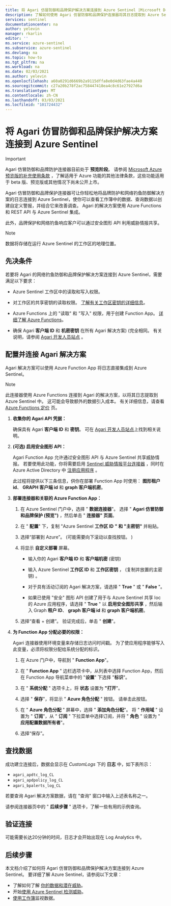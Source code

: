 ```yaml
---
title: 将 Agari 仿冒防御和品牌保护解决方案连接到 Azure Sentinel |Microsoft Docs
description: 了解如何使用 Agari 仿冒防御和品牌保护连接器将其日志提取到 Azure Sentinel 中。 查看工作簿中的 Agari 数据、创建警报并改善调查。
services: sentinel
documentationcenter: na
author: yelevin
manager: rkarlin
editor: ''
ms.service: azure-sentinel
ms.subservice: azure-sentinel
ms.devlang: na
ms.topic: how-to
ms.tgt_pltfrm: na
ms.workload: na
ms.date: 02/03/2021
ms.author: yelevin
ms.openlocfilehash: a60a0291d6669b2a9115dffa8e0d4d63fae4a440
ms.sourcegitcommit: c27a20b278f2ac758447418ea4c8c61e27927d6a
ms.translationtype: MT
ms.contentlocale: zh-CN
ms.lasthandoff: 03/03/2021
ms.locfileid: "101724432"
---
```

# <a name="connect-your-agari-phishing-defense-and-brand-protection-solutions-to-azure-sentinel"></a>将 Agari 仿冒防御和品牌保护解决方案连接到 Azure Sentinel

> [!IMPORTANT]
> Agari 仿冒防御和品牌防护连接器目前处于 **预览阶段**。 请参阅 [Microsoft Azure 预览版的补充使用条款](https://azure.microsoft.com/support/legal/preview-supplemental-terms/) ，了解适用于 Azure 功能的其他法律条款，这些功能适用于 beta 版、预览版或其他情况下尚未公开上市。

Agari 仿冒防御和品牌保护连接器可让你轻松地将品牌防护和网络钓鱼防御解决方案的日志连接到 Azure Sentinel，使你可以查看工作簿中的数据、查询数据以创建自定义警报，并结合它来改善调查。 Agari 的解决方案使用 Azure Functions 和 REST API 与 Azure Sentinel 集成。

此外，品牌保护和网络钓鱼响应客户可以通过安全图形 API 利用威胁情报共享。

> [!NOTE]
> 数据将存储在运行 Azure Sentinel 的工作区的地理位置。

## <a name="prerequisites"></a>先决条件

若要将 Agari 的网络钓鱼防御和品牌保护解决方案连接到 Azure Sentinel，需要满足以下要求：

- Azure Sentinel 工作区中的读取和写入权限。

- 对工作区的共享密钥的读取权限。 [了解有关工作区密钥的详细信息](../azure-monitor/agents/log-analytics-agent.md#workspace-id-and-key)。

- Azure Functions 上的 "读取" 和 "写入" 权限，用于创建 Function App。 [详细了解 Azure Functions](../azure-functions/index.yml)。

- 确保 Agari **客户端 ID** 和 **机密密钥** 在所有 Agari 解决方案)  (完全相同。 有关说明，请参阅 [Agari 开发人员站点](https://developers.agari.com/agari-platform/docs/quick-start) 。

## <a name="configure-and-connect-agari-solutions"></a>配置并连接 Agari 解决方案 

Agari 解决方案可以使用 Azure Function App 将日志直接集成到 Azure Sentinel。

> [!NOTE]
> 此连接器使用 Azure Functions 连接到 Agari 的解决方案，以将其日志提取到 Azure Sentinel 中。 这可能会导致额外的数据引入成本。 有关详细信息，请查看 [Azure Functions 定价](https://azure.microsoft.com/pricing/details/functions/) 页。

1. **收集你的 Agari API 凭据：** 

    确保具有 Agari **客户端 ID** 和 **密钥**。 可在 [Agari 开发人员站点](https://developers.agari.com/agari-platform/docs/quick-start#generate-api-credentials)上找到相关说明。

1. **(可选) 启用安全图形 API：** 

    Agari Function App 允许通过安全图形 API 与 Azure Sentinel 共享威胁情报。 若要使用此功能，你将需要启用 [Sentinel 威胁情报平台连接器](connect-threat-intelligence.md) ，同时在 Azure Active Directory 中 [注册应用程序](/graph/auth-register-app-v2) 。

    此过程将提供以下三条信息，供你在部署 Function App 时使用： **图形租户 id**、 **GRAPH 客户端 id** 和 **graph 客户端机密**。

1. **部署连接器和关联的 Azure Function App：** 

    1. 在 Azure Sentinel 门户中，选择 " **数据连接器**"。 选择 " **Agari 仿冒防御和品牌保护 (预览")** ，然后单击 " **连接器" 页面**。

    1. 在 " **配置**" 下，复制 "Azure Sentinel **工作区 ID** **" 和 "主密钥"** 并粘贴。

    1. 选择“部署到 Azure”。  (可能需要向下滚动以查找按钮。 ) 

    1. 将显示 **自定义部署** 屏幕。

        - 输入你的 Agari **客户端 ID** 和 **客户端机密** (密钥) 

        - 输入 Azure Sentinel **工作区 ID** 和 **工作区密钥** ， (复制并放置的主密钥) 。

        - 对于具有活动订阅的 Agari 解决方案，请选择 " **True** " 或 " **False** "。

        - 如果已使用 "安全" 图形 API 创建了用于与 Azure Sentinel 共享 Ioc 的 Azure 应用程序，请选择 " **True** " 以 **启用安全图形共享** ，然后输入 Graph **租户 ID**、 **graph 客户端 id** 和 **graph 客户端机密**。

    1. 选择“查看 + 创建”。 验证完成后，单击 " **创建**"。

1. **为 Function App 分配必要的权限：**

    Agari 连接器使用环境变量来存储日志访问时间戳。 为了使应用程序能够写入此变量，必须将权限分配给系统分配的标识。

    1. 在 Azure 门户中，导航到 " **Function App**"。

    1. 在 " **Function App** " 边栏选项卡中，从列表中选择 Function App，然后在 Function App 导航菜单中的 "**设置**" 下选择 "**标识**"。

    1. 在 " **系统分配** " 选项卡上，将 **状态** 设置为 **"打开**"。 

    1. 选择 " **保存**"，将显示 " **Azure 角色分配** " 按钮。 请单击此按钮。

    1. 在 " **Azure 角色分配** " 屏幕中，选择 " **添加角色分配**"。 将 " **作用域** " 设置为 " **订阅**"，从 " **订阅** " 下拉菜单中选择订阅，并将 " **角色** " 设置为 " **应用配置数据所有者**"。 

    1. 选择“保存”。

## <a name="find-your-data"></a>查找数据

成功建立连接后，数据会显示在 *CustomLogs* 下的 **日志** 中，如下表所示： 

- `agari_apdtc_log_CL`
- `agari_apdpolicy_log_CL`
- `agari_bpalerts_log_CL`

若要查询 Agari 解决方案数据，请在 "查询" 窗口中输入上述表名称之一。

请参阅连接器页中的 " **后续步骤** " 选项卡，了解一些有用的示例查询。

## <a name="validate-connectivity"></a>验证连接

可能需要长达20分钟的时间，日志才会开始出现在 Log Analytics 中。 

## <a name="next-steps"></a>后续步骤

本文档介绍了如何将 Agari 仿冒防御和品牌保护解决方案连接到 Azure Sentinel。 要详细了解 Azure Sentinel，请参阅以下文章：

- 了解如何了解 [你的数据和潜在威胁](quickstart-get-visibility.md)。
- 开始[使用 Azure Sentinel 检测威胁](tutorial-detect-threats-built-in.md)。
- [使用工作簿](tutorial-monitor-your-data.md)监视数据。